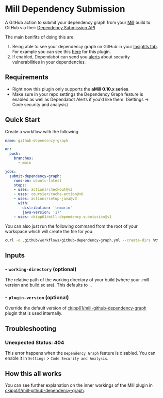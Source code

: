 # Mill Dependency Submission

A GitHub action to submit your dependency graph from your
[Mill](https://com-lihaoyi.github.io/mill/mill/Intro_to_Mill.html) build to
GitHub via their [Dependency Submission
API](https://github.blog/2022-06-17-creating-comprehensive-dependency-graph-build-time-detection/).

The main benifits of doing this are:

1. Being able to see your dependency graph on GitHub in your [Insights
   tab](https://docs.github.com/en/code-security/supply-chain-security/understanding-your-software-supply-chain/exploring-the-dependencies-of-a-repository#viewing-the-dependency-graph).
   For example you can see this
   [here](https://github.com/ckipp01/mill-github-dependency-graph/network/dependencies)
   for this plugin.
2. If enabled, Dependabot can send you
   [alerts](https://docs.github.com/en/code-security/dependabot/dependabot-alerts/viewing-and-updating-dependabot-alerts)
   about security vulnerabilities in your dependencies.

## Requirements

- Right now this plugin only supports the **aMill 0.10.x series**.
- Make sure in your repo settings the Dependency Graph feature is enabled as
    well as Dependabot Alerts if you'd like them. (Settings -> Code security and
    analysis) 

## Quick Start

Create a workflow with the following:

```yml
name: github-dependency-graph

on:
  push:
    branches:
      - main

jobs:
  submit-dependency-graph:
    runs-on: ubuntu-latest
    steps:
    - uses: actions/checkout@v3
    - uses: coursier/cache-action@v6
    - uses: actions/setup-java@v3
      with:
        distribution: 'temurin'
        java-version: '17'
    - uses: ckipp01/mill-dependency-submission@v1
```

You can also just run the following command from the root of your workspace
which will create the file for you:

```sh
curl -o .github/workflows/github-dependency-graph.yml --create-dirs https://raw.githubusercontent.com/ckipp01/mill-github-dependency-graph/main/.github/workflows/github-dependency-graph.yml
```

## Inputs

### - `working-directory` (optional)

The relative path of the working directory of your build (where your
.mill-version and build.sc are). This defaults to `.`.

### - `plugin-version` (optional)

Override the default version of
[ckipp01/mill-github-dependency-graph](https://github.com/ckipp01/mill-github-dependency-graph)
plugin that is used internally.

## Troubleshooting

### Unexpected Status: 404

This error happens when the `Dependency Graph` feature is disabled. You can
enable it in `Settings` > `Code Security and Analysis`.

## How this all works

You can see further explanation on the inner workings of the Mill plugin in
[ckipp01/mill-github-dependency-graph](https://github.com/ckipp01/mill-github-dependency-graph).
